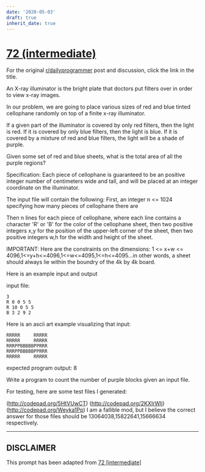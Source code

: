 ```yaml
---
date: '2020-05-03'
draft: true
inherit_date: true
---
```


# [72 (intermediate)](https://www.reddit.com/r/dailyprogrammer/comments/w1ewk/742012_challenge_72_intermediate/)

For the original [r/dailyprogrammer](https://www.reddit.com/r/dailyprogrammer/) post and discussion, click the link in the title.

An X-ray illuminator is the bright plate that doctors put filters over in order to view x-ray images.

In our problem, we are going to place various sizes of red and blue tinted cellophane randomly on top of a finite x-ray illuminator.

If a given part of the illuminator is covered by only red filters, then the light is red.  If it is covered by only blue filters, then the light is blue.
If it is covered by a mixture of red and blue filters, the light will be a shade of purple.

Given some set of red and blue sheets, what is the total area of all the purple regions?

Specification: 
Each piece of cellophane is guaranteed to be an positive integer number of centimeters wide and tall, and will be placed at an integer coordinate
on the illuminator.  

The input file will contain the following:
First, an integer n <= 1024 specifying how many pieces of cellophane there are

Then n lines for each piece of cellophane, where each line contains a character 'R' or 'B' for the color of the cellophane sheet, then two positive integers x,y for the position of the upper-left corner of the sheet, then two positive integers w,h for the width and height of the sheet.  

IMPORTANT: Here are the constraints on the dimensions:  1 <= x+w <= 4096,1<=y+h<=4096,1<=w<=4095,1<=h<=4095...in other words, a sheet should always lie within the boundry of the 4k by 4k board.

Here is an example input and output

input file:


```
3
R 0 0 5 5
R 10 0 5 5
B 3 2 9 2
```
Here is an ascii art example visualizing that input: 


```
RRRRR     RRRRR
RRRRR     RRRRR
RRRPPBBBBBPPRRR
RRRPPBBBBBPPRRR
RRRRR     RRRRR
```
expected program output:
    8

Write a program to count the number of purple blocks given an input file.

For testing, here are some test files I generated: 

(http://codepad.org/5HtVUwCT)
(http://codepad.org/2KXIrWlj)
(http://codepad.org/Weyka1Pp)
I am a fallible mod, but I believe the correct answer for those files should be 13064038,15822641,15666634 respectively.


----
## **DISCLAIMER**
This prompt has been adapted from [72 [intermediate]](https://www.reddit.com/r/dailyprogrammer/comments/w1ewk/742012_challenge_72_intermediate/
)
